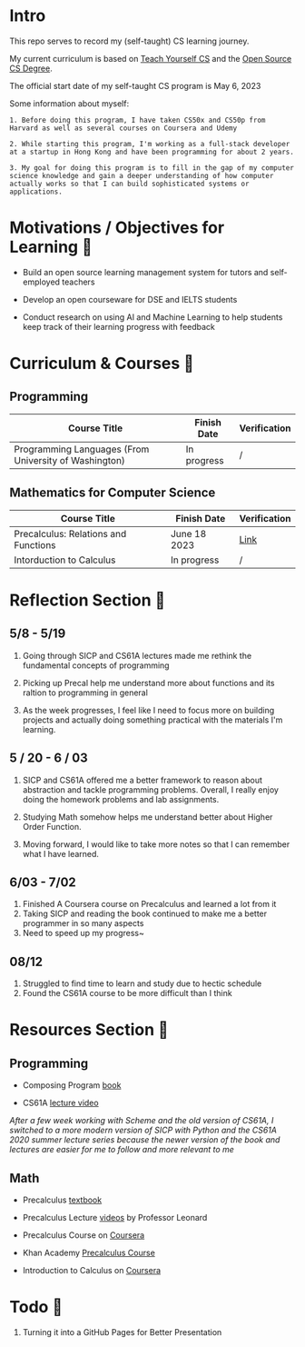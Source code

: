 # Intro

This repo serves to record my (self-taught) CS learning journey.

My current curriculum is based on [Teach Yourself CS]('https://teachyourselfcs.com/') and the [Open Source CS Degree]('https://github.com/ossu/computer-science').

The official start date of my self-taught CS program is May 6, 2023

Some information about myself:

    1. Before doing this program, I have taken CS50x and CS50p from Harvard as well as several courses on Coursera and Udemy

    2. While starting this program, I'm working as a full-stack developer at a startup in Hong Kong and have been programming for about 2 years.

    3. My goal for doing this program is to fill in the gap of my computer science knowledge and gain a deeper understanding of how computer actually works so that I can build sophisticated systems or applications.

# Motivations / Objectives for Learning 🎯

- Build an open source learning management system for tutors and self-employed teachers

- Develop an open courseware for DSE and IELTS students

- Conduct research on using AI and Machine Learning to help students keep track of their learning progress with feedback

# Curriculum & Courses 📖

## Programming

| Course Title                                          | Finish Date | Verification |
| ----------------------------------------------------- | ----------- | ------------ |
| Programming Languages (From University of Washington) | In progress | /            |

## Mathematics for Computer Science

| Course Title                         | Finish Date  | Verification                                                          |
| ------------------------------------ | ------------ | --------------------------------------------------------------------- |
| Precalculus: Relations and Functions | June 18 2023 | [Link]('https://coursera.org/share/c8174ec1d19e76ee33b89c451dacd3e7') |
| Intorduction to Calculus             | In progress  | /                                                                     |

# Reflection Section 💭

## 5/8 - 5/19

1. Going through SICP and CS61A lectures made me rethink the fundamental concepts of programming

2. Picking up Precal help me understand more about functions and its raltion to programming in general

3. As the week progresses, I feel like I need to focus more on building projects and actually doing something practical with the materials I'm learning.

## 5 / 20 - 6 / 03

1. SICP and CS61A offered me a better framework to reason about abstraction and tackle programming problems. Overall, I really enjoy doing the homework problems and lab assignments.

2. Studying Math somehow helps me understand better about Higher Order Function.

3. Moving forward, I would like to take more notes so that I can remember what I have learned.

## 6/03 - 7/02

1. Finished A Coursera course on Precalculus and learned a lot from it
2. Taking SICP and reading the book continued to make me a better programmer in so many aspects
3. Need to speed up my progress~

## 08/12

1. Struggled to find time to learn and study due to hectic schedule
2. Found the CS61A course to be more difficult than I think

# Resources Section 🔗

## Programming

- Composing Program [book]('http://composingprograms.com/')

- CS61A [lecture video]('https://cs61a.org/')

_After a few week working with Scheme and the old version of CS61A, I switched to a more modern version of SICP with Python and the CS61A 2020 summer lecture series because the newer version of the book and lectures are easier for me to follow and more relevant to me_

## Math

- Precalculus [textbook]('https://openstax.org/details/books/precalculus-2e')

- Precalculus Lecture [videos]('https://www.youtube.com/watch?v=9OOrhA2iKak&list=PLDesaqWTN6ESsmwELdrzhcGiRhk5DjwLP') by Professor Leonard

- Precalculus Course on [Coursera]('https://www.coursera.org/learn/precalculus-relations-functions/home/week/1')

- Khan Academy [Precalculus Course]('https://www.khanacademy.org/math/precalculus')

- Introduction to Calculus on [Coursera]('https://www.coursera.org/learn/introduction-to-calculus')

# Todo 📝

1. Turning it into a GitHub Pages for Better Presentation
